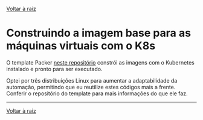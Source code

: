 [Voltar à raiz](../README.md)

# Construindo a imagem base para as máquinas virtuais com o K8s

O template Packer [neste repositório](https://github.com/lucaslehnen/packer-k8s) constrói as imagens com o Kubernetes instalado e pronto para ser executado.

Optei por três distribuições Linux para aumentar a adaptabilidade da automação, permitindo que eu reutilize estes códigos mais a frente.
Conferir o repositório do template para mais informações do que ele faz.

---
[Voltar à raiz](../README.md)